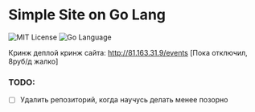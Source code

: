 # Simple Site on Go Lang
<div>
<img src="https://img.shields.io/github/license/DimaPermyakov/IU5?color=brightgreen" alt="MIT License">  <img src="https://img.shields.io/badge/language-GO-blue.svg" alt="Go Language">
</div>

Кринж деплой кринж сайта: http://81.163.31.9/events [Пока отключил, 8руб/д жалко]

### TODO:
- [ ] Удалить репозиторий, когда научусь делать менее позорно
